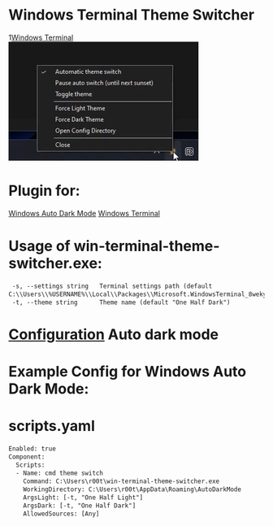 # Windows Terminal Theme Switcher 

1[Windows Terminal](https://github.com/IgorChicherin/win-terminal-theme-switcher/blob/master/images/terminal.gif)
![Windows Auto Dark Mode](https://github.com/IgorChicherin/win-terminal-theme-switcher/blob/master/images/auto_dark.gif)

# Plugin for:
  [Windows Auto Dark Mode](https://github.com/AutoDarkMode/Windows-Auto-Night-Mode)
  [Windows Terminal](https://www.microsoft.com/store/productId/9N0DX20HK701?ocid=pdpshare)

# Usage of win-terminal-theme-switcher.exe:
```
 -s, --settings string   Terminal settings path (default C:\\Users\\%USERNAME%\\Local\\Packages\\Microsoft.WindowsTerminal_8wekyb3d8bbwe\\LocalState\\settings.json")
 -t, --theme string      Theme name (default "One Half Dark")

``` 

# [Configuration](https://github.com/AutoDarkMode/Windows-Auto-Night-Mode/wiki/How-to-add-custom-scripts) Auto dark mode 

# Example Config for Windows Auto Dark Mode:
# scripts.yaml
```
Enabled: true
Component:
  Scripts:
  - Name: cmd theme switch
    Command: C:\Users\r00t\win-terminal-theme-switcher.exe
    WorkingDirectory: C:\Users\r00t\AppData\Roaming\AutoDarkMode
    ArgsLight: [-t, "One Half Light"]
    ArgsDark: [-t, "One Half Dark"]
    AllowedSources: [Any]


    
```
